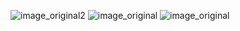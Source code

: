 ![image_original2](https://github.com/otabekmuradov/rickandmortyapp_clean/assets/89445846/ffce289c-bf2b-4a8e-a599-0b0a80d751bc)
![image_original](https://github.com/otabekmuradov/rickandmortyapp_clean/assets/89445846/ebcaa581-f73e-42f2-8147-6319f3134608)
![image_original](https://github.com/otabekmuradov/rickandmortyapp_clean/assets/89445846/d5685e73-62c6-4b7b-91d7-1d6f3019c967)

